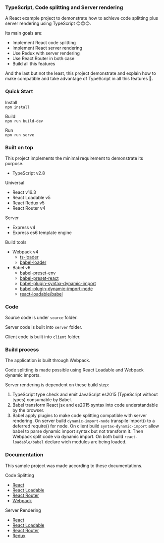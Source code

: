 ### TypeScript, Code splitting and Server rendering

A React example project to demonstrate how to achieve code splitting plus server rendering using TypeScript 😍😍😍.

Its main goals are:

- Implement React code splitting
- Implement React server rendering
- Use Redux with server rendering
- Use React Router in both case
- Build all this features

And the last but not the least, this project demonstrate and explain how to make compatible and take advantage of TypeScript in all this features 💪.

### Quick Start

Install     
```npm install```

Build   
```npm run build-dev```

Run     
```npm run serve```

### Built on top

This project implements the minimal requirement to demonstrate its purpose.

- TypeScript v2.8

Universal

- React v16.3
- React Loadable v5
- React Redux v5
- React Router v4

Server

- Express v4
- Express es6 template engine

Build tools

- Webpack v4
    - [ts-loader](https://github.com/TypeStrong/ts-loader)
    - [babel-loader](https://github.com/babel/babel-loader)
- Babel v6
    - [babel-preset-env](https://github.com/babel/babel/tree/master/packages/babel-preset-env)
    - [babel-preset-react](https://github.com/babel/babel/tree/master/packages/babel-preset-react)
    - [babel-plugin-syntax-dynamic-import](https://babeljs.io/docs/plugins/syntax-dynamic-import/)
    - [babel-plugin-dynamic-import-node](https://github.com/airbnb/babel-plugin-dynamic-import-node)
    - [react-loadable/babel](https://github.com/jamiebuilds/react-loadable#declaring-which-modules-are-being-loaded)

### Code

Source code is under ```source``` folder.

Server code is built into ```server``` folder.

Client code is built into ```client``` folder.

### Build process

The application is built through Webpack.

Code splitting is made possible using React Loadable and Webpack dynamic imports.

Server rendering is dependent on these build step:

1. TypeScript type check and emit JavaScript es2015 (TypeScript without types) consumable by Babel.
2. Babel transform React jsx and es2015 syntax into code understandable by the browser.
3. Babel apply plugins to make code splitting compatible with server rendering.
On server build
```dynamic-import-node``` transpile import() to a deferred require() for node.
On client build
```syntax-dynamic-import``` allow babel to parse dynamic import syntax but not transform it. Then Webpack split code via dynamic import.
On both build
```react-loadable/babel``` declare wich modules are being loaded.

### Documentation

This sample project was made according to these documentations.

Code Splitting

- [React](https://reactjs.org/docs/code-splitting.html)
- [React Loadable](https://github.com/jamiebuilds/react-loadable#------------guide)
- [React Router](https://reacttraining.com/react-router/web/guides/code-splitting)
- [Webpack](https://webpack.js.org/guides/code-splitting)

Server Rendering

- [React](https://reactjs.org/docs/react-dom-server.html)
- [React Loadable](https://github.com/jamiebuilds/react-loadable#------------server-side-rendering)
- [React Router](https://reacttraining.com/react-router/web/guides/server-rendering)
- [Redux](https://redux.js.org/recipes/server-rendering)

